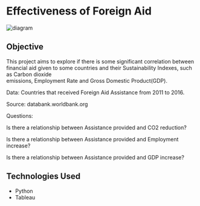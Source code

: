 # Effectiveness of Foreign Aid 

![diagram](https://user-images.githubusercontent.com/70601356/111056961-b5aa8200-8451-11eb-8ea9-09f541576cc3.jpg)

## Objective
This project aims to explore if there is some significant correlation between financial aid given to some countries and their Sustainability Indexes, such as Carbon dioxide  
emissions, Employment Rate and Gross Domestic Product(GDP).

Data: Countries that received Foreign Aid Assistance from 2011 to 2016.

Source: databank.worldbank.org

Questions:

Is there a relationship between Assistance provided and CO2 reduction?

Is there a relationship between Assistance provided and Employment increase?

Is there a relationship between Assistance provided and GDP increase?

## Technologies Used
* Python
* Tableau

